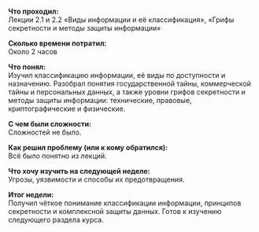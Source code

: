 
**Что проходил:**  
Лекции 2.1 и 2.2 «Виды информации и её классификация», «Грифы секретности и методы защиты информации»

**Сколько времени потратил:**  
Около 2 часов

**Что понял:**  
Изучил классификацию информации, её виды по доступности и назначению. Разобрал понятия государственной тайны, коммерческой тайны и персональных данных, а также уровни грифов секретности и методы защиты информации: технические, правовые, криптографические и физические.

**С чем были сложности:**  
Сложностей не было.

**Как решил проблему (или к кому обратился):**  
Всё было понятно из лекций.

**Что хочу изучить на следующей неделе:**  
Угрозы, уязвимости и способы их предотвращения.

**Итог недели:**  
Получил чёткое понимание классификации информации, принципов секретности и комплексной защиты данных. Готов к изучению следующего раздела курса.
